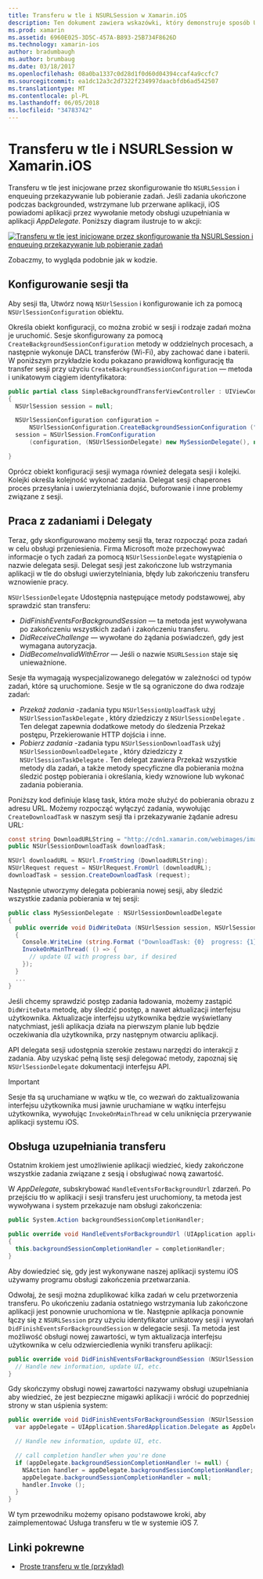 ```yaml
---
title: Transferu w tle i NSURLSession w Xamarin.iOS
description: Ten dokument zawiera wskazówki, który demonstruje sposób Użyj transferu w tle i NSUrlSession, aby rozpocząć wyłączyć pobieranie dużych obrazów i kontynuować tego pobierania, gdy aplikacja znajduje się w tle.
ms.prod: xamarin
ms.assetid: 6960E025-3D5C-457A-B893-25B734F8626D
ms.technology: xamarin-ios
author: bradumbaugh
ms.author: brumbaug
ms.date: 03/18/2017
ms.openlocfilehash: 08a0ba1337c0d28d1f0d60d04394ccaf4a9ccfc7
ms.sourcegitcommit: ea1dc12a3c2d7322f234997daacbfdb6ad542507
ms.translationtype: MT
ms.contentlocale: pl-PL
ms.lasthandoff: 06/05/2018
ms.locfileid: "34783742"
---
```

# <a name="background-transfer-and-nsurlsession-in-xamarinios"></a>Transferu w tle i NSURLSession w Xamarin.iOS

Transferu w tle jest inicjowane przez skonfigurowanie tło `NSURLSession` i enqueuing przekazywanie lub pobieranie zadań. Jeśli zadania ukończone podczas backgrounded, wstrzymane lub przerwane aplikacji, iOS powiadomi aplikacji przez wywołanie metody obsługi uzupełniania w aplikacji *AppDelegate*. Poniższy diagram ilustruje to w akcji:

 [![](background-transfer-walkthrough-images/transfer.png "Transferu w tle jest inicjowane przez skonfigurowanie tła NSURLSession i enqueuing przekazywanie lub pobieranie zadań")](background-transfer-walkthrough-images/transfer.png#lightbox)

Zobaczmy, to wygląda podobnie jak w kodzie.

## <a name="configuring-a-background-session"></a>Konfigurowanie sesji tła

Aby sesji tła, Utwórz nową `NSUrlSession` i konfigurowanie ich za pomocą `NSUrlSessionConfiguration` obiektu.

Określa obiekt konfiguracji, co można zrobić w sesji i rodzaje zadań można je uruchomić.
Sesje skonfigurowany za pomocą `CreateBackgroundSessionConfiguration` metody w oddzielnych procesach, a następnie wykonuje DACL transferów (Wi-Fi), aby zachować dane i baterii.
W poniższym przykładzie kodu pokazano prawidłową konfigurację tła transfer sesji przy użyciu `CreateBackgroundSessionConfiguration` — metoda i unikatowym ciągiem identyfikatora:

```csharp
public partial class SimpleBackgroundTransferViewController : UIViewController
{
  NSUrlSession session = null;

  NSUrlSessionConfiguration configuration =
      NSUrlSessionConfiguration.CreateBackgroundSessionConfiguration ("com.SimpleBackgroundTransfer.BackgroundSession");
  session = NSUrlSession.FromConfiguration
      (configuration, (NSUrlSessionDelegate) new MySessionDelegate(), new NSOperationQueue());

}
```

Oprócz obiekt konfiguracji sesji wymaga również delegata sesji i kolejki.
Kolejki określa kolejność wykonać zadania. Delegat sesji chaperones proces przesyłania i uwierzytelniania dojść, buforowanie i inne problemy związane z sesji.

## <a name="working-with-tasks-and-delegates"></a>Praca z zadaniami i Delegaty

Teraz, gdy skonfigurowano możemy sesji tła, teraz rozpocząć poza zadań w celu obsługi przeniesienia. Firma Microsoft może przechowywać informacje o tych zadań za pomocą `NSUrlSessionDelegate` wystąpienia o nazwie delegata sesji. Delegat sesji jest zakończone lub wstrzymania aplikacji w tle do obsługi uwierzytelniania, błędy lub zakończeniu transferu wznowienie pracy.

`NSUrlSessionDelegate` Udostępnia następujące metody podstawowej, aby sprawdzić stan transferu:

-  *DidFinishEventsForBackgroundSession* — ta metoda jest wywoływana po zakończeniu wszystkich zadań i zakończeniu transferu.
-  *DidReceiveChallenge* — wywołane do żądania poświadczeń, gdy jest wymagana autoryzacja.
-  *DidBecomeInvalidWithError* — Jeśli o nazwie `NSURLSession` staje się unieważnione.


Sesje tła wymagają wyspecjalizowanego delegatów w zależności od typów zadań, które są uruchomione. Sesje w tle są ograniczone do dwa rodzaje zadań:

-  *Przekaż zadania* -zadania typu `NSUrlSessionUploadTask` użyj `NSUrlSessionTaskDelegate` , który dziedziczy z `NSUrlSessionDelegate` . Ten delegat zapewnia dodatkowe metody do śledzenia Przekaż postępu, Przekierowanie HTTP dojścia i inne.
-  *Pobierz zadania* -zadania typu `NSUrlSessionDownloadTask` użyj `NSUrlSessionDownloadDelegate` , który dziedziczy z `NSUrlSessionTaskDelegate` . Ten delegat zawiera Przekaż wszystkie metody dla zadań, a także metody specyficzne dla pobierania można śledzić postęp pobierania i określania, kiedy wznowione lub wykonać zadania pobierania.


Poniższy kod definiuje klasę task, która może służyć do pobierania obrazu z adresu URL. Możemy rozpocząć wyłączyć zadania, wywołując `CreateDownloadTask` w naszym sesji tła i przekazywanie żądanie adresu URL:

```csharp
const string DownloadURLString = "http://cdn1.xamarin.com/webimages/images/xamarin.png";
public NSUrlSessionDownloadTask downloadTask;

NSUrl downloadURL = NSUrl.FromString (DownloadURLString);
NSUrlRequest request = NSUrlRequest.FromUrl (downloadURL);
downloadTask = session.CreateDownloadTask (request);
```

Następnie utworzymy delegata pobierania nowej sesji, aby śledzić wszystkie zadania pobierania w tej sesji:

```csharp
public class MySessionDelegate : NSUrlSessionDownloadDelegate
{
  public override void DidWriteData (NSUrlSession session, NSUrlSessionDownloadTask downloadTask, long bytesWritten, long totalBytesWritten, long totalBytesExpectedToWrite)
  {
    Console.WriteLine (string.Format ("DownloadTask: {0}  progress: {1}", downloadTask, progress));
    InvokeOnMainThread( () => {
      // update UI with progress bar, if desired
    });
  }
  ...
}
```

Jeśli chcemy sprawdzić postęp zadania ładowania, możemy zastąpić `DidWriteData` metodę, aby śledzić postęp, a nawet aktualizacji interfejsu użytkownika. Aktualizacje interfejsu użytkownika będzie wyświetlany natychmiast, jeśli aplikacja działa na pierwszym planie lub będzie oczekiwania dla użytkownika, przy następnym otwarciu aplikacji.

API delegata sesji udostępnia szerokie zestawu narzędzi do interakcji z zadania. Aby uzyskać pełną listę sesji delegować metody, zapoznaj się `NSUrlSessionDelegate` dokumentacji interfejsu API.

> [!IMPORTANT]
> Sesje tła są uruchamiane w wątku w tle, co wezwań do zaktualizowania interfejsu użytkownika musi jawnie uruchamiane w wątku interfejsu użytkownika, wywołując `InvokeOnMainThread` w celu uniknięcia przerywanie aplikacji systemu iOS. 


## <a name="handling-transfer-completion"></a>Obsługa uzupełniania transferu

Ostatnim krokiem jest umożliwienie aplikacji wiedzieć, kiedy zakończone wszystkie zadania związane z sesją i obsługiwać nową zawartość.

W *AppDelegate*, subskrybować `HandleEventsForBackgroundUrl` zdarzeń. Po przejściu tło w aplikacji i sesji transferu jest uruchomiony, ta metoda jest wywoływana i system przekazuje nam obsługi zakończenia:

```csharp
public System.Action backgroundSessionCompletionHandler;

public override void HandleEventsForBackgroundUrl (UIApplication application, string sessionIdentifier, System.Action completionHandler)
{
  this.backgroundSessionCompletionHandler = completionHandler;
}
```

Aby dowiedzieć się, gdy jest wykonywane naszej aplikacji systemu iOS używamy programu obsługi zakończenia przetwarzania.

Odwołaj, że sesji można zduplikować kilka zadań w celu przetworzenia transferu. Po ukończeniu zadania ostatniego wstrzymania lub zakończone aplikacji jest ponownie uruchomiona w tle. Następnie aplikacja ponownie łączy się z `NSURLSession` przy użyciu identyfikator unikatowy sesji i wywołań `DidFinishEventsForBackgroundSession` w delegacie sesji. Ta metoda jest możliwość obsługi nowej zawartości, w tym aktualizacja interfejsu użytkownika w celu odzwierciedlenia wyniki transferu aplikacji:

```csharp
public override void DidFinishEventsForBackgroundSession (NSUrlSession session) {
  // Handle new information, update UI, etc.
}
```

Gdy skończymy obsługi nowej zawartości nazywamy obsługi uzupełniania aby wiedzieć, że jest bezpieczne migawki aplikacji i wrócić do poprzedniej strony w stan uśpienia system:

```csharp
public override void DidFinishEventsForBackgroundSession (NSUrlSession session) {
  var appDelegate = UIApplication.SharedApplication.Delegate as AppDelegate;

  // Handle new information, update UI, etc.

  // call completion handler when you're done
  if (appDelegate.backgroundSessionCompletionHandler != null) {
    NSAction handler = appDelegate.backgroundSessionCompletionHandler;
    appDelegate.backgroundSessionCompletionHandler = null;
    handler.Invoke ();
  }
}
```

W tym przewodniku możemy opisano podstawowe kroki, aby zaimplementować Usługa transferu w tle w systemie iOS 7.



## <a name="related-links"></a>Linki pokrewne

- [Proste transferu w tle (przykład)](https://developer.xamarin.com/samples/monotouch/SimpleBackgroundTransfer/)
